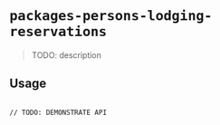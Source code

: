 # `packages-persons-lodging-reservations`

> TODO: description

## Usage

```

// TODO: DEMONSTRATE API
```
